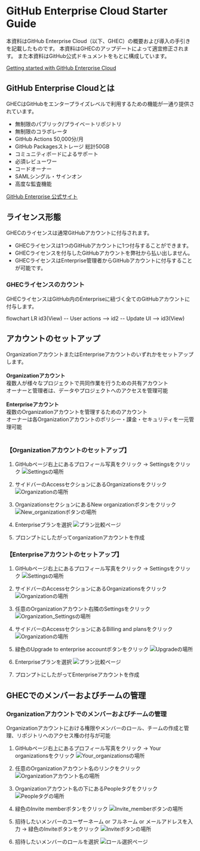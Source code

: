 # GitHub Enterprise Cloud Starter Guide
本資料はGitHub Enterprise Cloud（以下、GHEC）の概要および導入の手引きを記載したものです。
本資料はGHECのアップデートによって適宜修正されます。
また本資料はGitHub公式ドキュメントをもとに構成しています。

[Getting started with GitHub Enterprise Cloud](https://docs.github.com/ja/get-started/onboarding/getting-started-with-github-enterprise-cloud)

## GitHub Enterprise Cloudとは
GHECはGitHubをエンタープライズレベルで利用するための機能が一通り提供されています。
- 無制限のパブリック/プライベートリポジトリ
- 無制限のコラボレータ
- GitHub Actions 50,000分/月
- GitHub Packagesストレージ 総計50GB
- コミュニティボードによるサポート
- 必須レビューワー
- コードオーナー
- SAMLシングル・サインオン
- 高度な監査機能

[GitHub Enterprise 公式サイト](https://github.co.jp/enterprise.html)

## ライセンス形態
GHECのライセンスは通常GitHubアカウントに付与されます。
- GHECライセンスは1つのGitHubアカウントに1つ付与することができます。
- GHECライセンスを付与したGitHubアカウントを弊社から払い出しません。
- GHECライセンスはEnterprise管理者からGitHubアカウントに付与することが可能です。

### GHECライセンスのカウント
GHECライセンスはGitHub内のEnterpriseに紐づく全てのGitHubアカウントに付与します。

flowchart LR
    id3(View) -- User actions --> id2 -- Update UI --> id3(View)
    
## アカウントのセットアップ
OrganizationアカウントまたはEnterpriseアカウントのいずれかをセットアップします。<br><br>
**Organizationアカウント**  
複数人が様々なプロジェクトで共同作業を行うための共有アカウント  
オーナーと管理者は、データやプロジェクトへのアクセスを管理可能
<br><br>
**Enterpriseアカウント**  
複数のOrganizationアカウントを管理するためのアカウント  
オーナーは各Organizationアカウントのポリシー・課金・セキュリティを一元管理可能
<br><br>

### 【Organizationアカウントのセットアップ】
1. GitHubページ右上にあるプロフィール写真をクリック → Settingsをクリック
    ![Settingsの場所](/image/account1.png)

1. サイドバーのAccessセクションにあるOrganizationsをクリック
    ![Organizationの場所](/image/account2.png)

1. OrganizationsセクションにあるNew organizationボタンをクリック
    ![New_organizationボタンの場所](/image/account3.png)

1. Enterpriseプランを選択
    ![プラン比較ページ](/image/account4.png)

1. プロンプトにしたがってorganizationアカウントを作成

### 【Enterpriseアカウントのセットアップ】
1. GitHubページ右上にあるプロフィール写真をクリック → Settingsをクリック
    ![Settingsの場所](/image/account1.png)

1. サイドバーのAccessセクションにあるOrganizationsをクリック
    ![Organizationの場所](/image/account2.png)

1. 任意のOrganizationアカウント右隣のSettingsをクリック
    ![Organization_Settingsの場所](/image/account5.png)

1. サイドバーのAccessセクションにあるBilling and plansをクリック
    ![Organizationの場所](/image/account6.png)

1. 緑色のUpgrade to enterprise accountボタンをクリック
    ![Upgradeの場所](/image/account7.png)

1. Enterpriseプランを選択
    ![プラン比較ページ](/image/account8.png)

1. プロンプトにしたがってEnterpriseアカウントを作成

## GHECでのメンバーおよびチームの管理

### Organizationアカウントでのメンバーおよびチームの管理
Organizationアカウントにおける権限やメンバーのロール、チームの作成と管理、リポジトリへのアクセス権の付与が可能

1. GitHubページ右上にあるプロフィール写真をクリック → Your organizationsをクリック
    ![Your_organizationsの場所](/image/memberteams1.png)

1. 任意のOrganizationアカウント名のリンクをクリック
    ![Organizationアカウント名の場所](/image/memberteams2.png)

1. Organizationアカウント名の下にあるPeopleタグをクリック
    ![Peopleタグの場所](/image/memberteams3.png)

1. 緑色のInvite memberボタンをクリック
    ![Invite_memberボタンの場所](/image/memberteams4.png)

1. 招待したいメンバーのユーザーネーム or フルネーム or メールアドレスを入力 → 緑色のInviteボタンをクリック
    ![Inviteボタンの場所](/image/memberteams5.png)

1. 招待したいメンバーのロールを選択
    ![ロール選択ページ]()